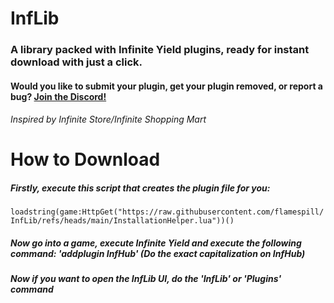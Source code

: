 # InfLib
### A library packed with Infinite Yield plugins, ready for instant download with just a click.
#### Would you like to submit your plugin, get your plugin removed, or report a bug? [Join the Discord!](https://discord.gg/nfkfKqUbGC)
###### *Inspired by Infinite Store/Infinite Shopping Mart*

# How to Download
##### Firstly, execute this script that creates the plugin file for you:
```loadstring(game:HttpGet("https://raw.githubusercontent.com/flamespill/InfLib/refs/heads/main/InstallationHelper.lua"))()```
##### Now go into a game, execute Infinite Yield and execute the following command: 'addplugin InfHub' (Do the exact capitalization on InfHub)
##### Now if you want to open the InfLib UI, do the 'InfLib' or 'Plugins' command
